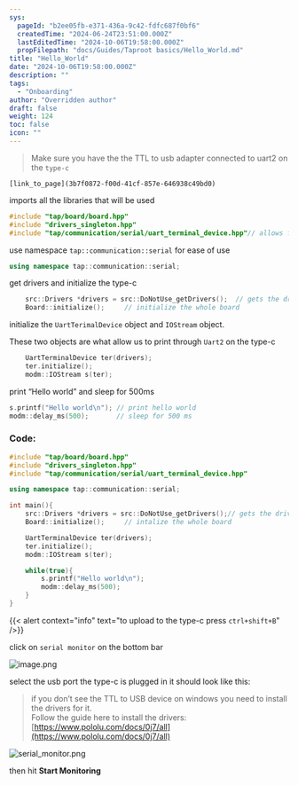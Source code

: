 ```yaml
---
sys:
  pageId: "b2ee05fb-e371-436a-9c42-fdfc687f0bf6"
  createdTime: "2024-06-24T23:51:00.000Z"
  lastEditedTime: "2024-10-06T19:58:00.000Z"
  propFilepath: "docs/Guides/Taproot basics/Hello_World.md"
title: "Hello_World"
date: "2024-10-06T19:58:00.000Z"
description: ""
tags:
  - "Onboarding"
author: "Overridden author"
draft: false
weight: 124
toc: false
icon: ""
---
```


> Make sure you have the the TTL to usb adapter connected to uart2 on the `type-c` 

	[link_to_page](3b7f0872-f00d-41cf-857e-646938c49bd0)

imports all the libraries that will be used

```cpp
#include "tap/board/board.hpp"
#include "drivers_singleton.hpp"
#include "tap/communication/serial/uart_terminal_device.hpp"// allows for printf
```

use namespace `tap::communication::serial` for ease of use

```cpp
using namespace tap::communication::serial;
```

get drivers and initialize the type-c

```cpp
    src::Drivers *drivers = src::DoNotUse_getDrivers();  // gets the driver object
    Board::initialize();     // initialize the whole board
```

initialize the `UartTerimalDevice` object and `IOStream` object.

These two objects are what allow us to print through `Uart2` on the type-c

```cpp
    UartTerminalDevice ter(drivers);
    ter.initialize();
    modm::IOStream s(ter);
```

print “Hello world” and sleep for 500ms

```cpp
s.printf("Hello world\n"); // print hello world
modm::delay_ms(500);       // sleep for 500 ms
```

### Code:

```cpp
#include "tap/board/board.hpp"
#include "drivers_singleton.hpp"
#include "tap/communication/serial/uart_terminal_device.hpp"

using namespace tap::communication::serial;

int main(){
    src::Drivers *drivers = src::DoNotUse_getDrivers();// gets the driver object
    Board::initialize();     // intalize the whole board

    UartTerminalDevice ter(drivers);
    ter.initialize();
    modm::IOStream s(ter);

    while(true){
        s.printf("Hello world\n");
        modm::delay_ms(500);
    }
}
```

{{< alert context="info" text="to upload to the type-c press `ctrl+shift+B`" />}}

click on `serial monitor` on the bottom bar

![image.png](https://prod-files-secure.s3.us-west-2.amazonaws.com/d518164a-d88e-44d1-a4ee-3adb3bd8bce0/a42f36e7-f896-41d1-bc6a-3236301092f6/image.png?X-Amz-Algorithm=AWS4-HMAC-SHA256&X-Amz-Content-Sha256=UNSIGNED-PAYLOAD&X-Amz-Credential=ASIAZI2LB4663Y6HAMKD%2F20250330%2Fus-west-2%2Fs3%2Faws4_request&X-Amz-Date=20250330T150057Z&X-Amz-Expires=3600&X-Amz-Security-Token=IQoJb3JpZ2luX2VjECcaCXVzLXdlc3QtMiJHMEUCIE4LEfT%2BaoeTiAJGPk9TyqRNSvsLg7Pu6jessSDMeaxNAiEApEvGzSfDM1KnPHLaR1FrATHGp0OGitrSvP1FcYUNvbEqiAQIkP%2F%2F%2F%2F%2F%2F%2F%2F%2F%2FARAAGgw2Mzc0MjMxODM4MDUiDBjSOyWqoB91GyG9cyrcA3th9mkIJabN8VCulZEYfl0RTDxSgWChQSc5Wh4ZM8vdVUf26oqMSvUOM4NjMUWceOCti1GNLhlOZrzaXDZLLBGwXKqtznTnHHY5jcDa5Gv5AOLvbodu8wAUxPn8kzq086Q3vqGxDKYlcJOTt1144uI0EA%2B1kx012%2FAYKsVtaywK%2Bvue5VCrrscfskHPUD0CA3fk1MpPpmxo5K%2BNrGnFUtE8Y1nuv4OYoq%2Fy%2BJ0dg4Vzwmlk%2BtzKBt%2FkdhuIFidRKNgzDP6nMjesH0PH7myJAU8G7QDXP7HLcBeVWqRgyZoeE2wsbD4kCJG%2FWeS%2B0%2B4R0Ht%2BWpZjQtFTU4S%2BwKUI3fQHsTLf3huOEZ2fdKu%2F8GN6n10c0K1xZLon30AxA4MQFoNlm%2Fz7xiz0%2F3N7MIbyh1BnkjltJcuRk3Qun6gmz77dCbP4ucG7Z3FoaHGSj6a4xNnTdHOBkAM%2BEMwZkI3EIoog3%2Fa5yx3jmrJ1XPX7xBetrHDXdC5C4172USIr03B6CwMB9SGfkOMXpMbjMZPvktYZaP1uTejd8kbKFRhdXDEdXWF02ge7SMK4T0TbBT28ngH%2BopLuDHKXZh45vKoqj0IPLKspI2DOaziuSUjl%2BhHHmydYKU7R4bhlBnxZML2opb8GOqUBZeRGu7x61MymhHSzV%2B2nz0D7NTcYcJg3xljpGtpVqodPJmkZLoDZOdnJt3lT6n8h9oDDV3s1HL93aDyW7PHAGKf9ehAULI8Xi6cXtXGcdYTPbVxlSCYbTzQNvvCmNccFlo72VPtWfEXNNBpLDeGPorQodr4l5AD4BClDQZ1P9%2F4FLxWvYx0PllUkLPjb4eLVqq%2FMRu8swrr2UVBj5EiycTwSMfnx&X-Amz-Signature=532a8eed522f3a6f61550636d816a93de158372fecb87c77d1875349aceeae22&X-Amz-SignedHeaders=host&x-id=GetObject)

select the usb port the type-c is plugged in it should look like this:

> if you don’t see the TTL to USB device on windows you need to install the drivers for it.  
> Follow the guide here to install the drivers: [https://www.pololu.com/docs/0j7/all](https://www.pololu.com/docs/0j7/all)

![serial_monitor.png](https://prod-files-secure.s3.us-west-2.amazonaws.com/d518164a-d88e-44d1-a4ee-3adb3bd8bce0/f03f4774-05d4-4393-b6a0-d5efb6d315ab/serial_monitor.png?X-Amz-Algorithm=AWS4-HMAC-SHA256&X-Amz-Content-Sha256=UNSIGNED-PAYLOAD&X-Amz-Credential=ASIAZI2LB4663Y6HAMKD%2F20250330%2Fus-west-2%2Fs3%2Faws4_request&X-Amz-Date=20250330T150057Z&X-Amz-Expires=3600&X-Amz-Security-Token=IQoJb3JpZ2luX2VjECcaCXVzLXdlc3QtMiJHMEUCIE4LEfT%2BaoeTiAJGPk9TyqRNSvsLg7Pu6jessSDMeaxNAiEApEvGzSfDM1KnPHLaR1FrATHGp0OGitrSvP1FcYUNvbEqiAQIkP%2F%2F%2F%2F%2F%2F%2F%2F%2F%2FARAAGgw2Mzc0MjMxODM4MDUiDBjSOyWqoB91GyG9cyrcA3th9mkIJabN8VCulZEYfl0RTDxSgWChQSc5Wh4ZM8vdVUf26oqMSvUOM4NjMUWceOCti1GNLhlOZrzaXDZLLBGwXKqtznTnHHY5jcDa5Gv5AOLvbodu8wAUxPn8kzq086Q3vqGxDKYlcJOTt1144uI0EA%2B1kx012%2FAYKsVtaywK%2Bvue5VCrrscfskHPUD0CA3fk1MpPpmxo5K%2BNrGnFUtE8Y1nuv4OYoq%2Fy%2BJ0dg4Vzwmlk%2BtzKBt%2FkdhuIFidRKNgzDP6nMjesH0PH7myJAU8G7QDXP7HLcBeVWqRgyZoeE2wsbD4kCJG%2FWeS%2B0%2B4R0Ht%2BWpZjQtFTU4S%2BwKUI3fQHsTLf3huOEZ2fdKu%2F8GN6n10c0K1xZLon30AxA4MQFoNlm%2Fz7xiz0%2F3N7MIbyh1BnkjltJcuRk3Qun6gmz77dCbP4ucG7Z3FoaHGSj6a4xNnTdHOBkAM%2BEMwZkI3EIoog3%2Fa5yx3jmrJ1XPX7xBetrHDXdC5C4172USIr03B6CwMB9SGfkOMXpMbjMZPvktYZaP1uTejd8kbKFRhdXDEdXWF02ge7SMK4T0TbBT28ngH%2BopLuDHKXZh45vKoqj0IPLKspI2DOaziuSUjl%2BhHHmydYKU7R4bhlBnxZML2opb8GOqUBZeRGu7x61MymhHSzV%2B2nz0D7NTcYcJg3xljpGtpVqodPJmkZLoDZOdnJt3lT6n8h9oDDV3s1HL93aDyW7PHAGKf9ehAULI8Xi6cXtXGcdYTPbVxlSCYbTzQNvvCmNccFlo72VPtWfEXNNBpLDeGPorQodr4l5AD4BClDQZ1P9%2F4FLxWvYx0PllUkLPjb4eLVqq%2FMRu8swrr2UVBj5EiycTwSMfnx&X-Amz-Signature=e539ff6e4fc65eb0a75d8b3774ef0222839f0d54fed8304302965276282e755e&X-Amz-SignedHeaders=host&x-id=GetObject)

then hit **Start Monitoring**
